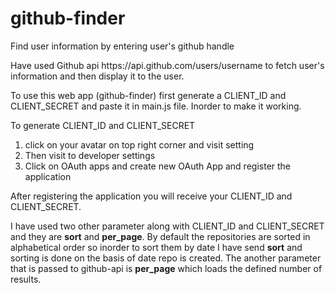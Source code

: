 # github-finder
Find user information by entering user's github handle

<p> Have used Github api https://api.github.com/users/username to fetch user's information and then display it to the user. </p>

To use this web app (github-finder) first generate a CLIENT_ID and CLIENT_SECRET and paste it in main.js file. Inorder to make it working.

To generate CLIENT_ID and CLIENT_SECRET
1. click on your avatar on top right corner and visit setting
2. Then visit to developer settings
3. Click on OAuth apps and create new OAuth App and register the application 

After registering the application you will receive your CLIENT_ID and CLIENT_SECRET.

I have used two other parameter along with CLIENT_ID and CLIENT_SECRET and they are **sort** and **per_page**.
By default the repositories are sorted in alphabetical order so inorder to sort them by date I have send **sort** and sorting is done on the basis of date repo is created.
The another parameter that is passed to github-api is **per_page** which loads the defined number of results.
